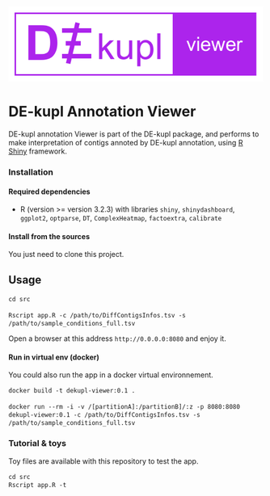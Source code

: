 ![dekupl-viewer-logo](dekupl-viewer-logo.png)

# DE-kupl Annotation Viewer

DE-kupl annotation Viewer is part of the DE-kupl package, and performs to make interpretation of contigs annoted by DE-kupl annotation, using [R Shiny](https://shiny.rstudio.com/) framework.

### Installation

#### Required dependencies

* R (version >= version 3.2.3) with libraries `shiny`, `shinydashboard`, `ggplot2`, `optparse`, `DT`, `ComplexHeatmap`, `factoextra`, `calibrate`

#### Install from the sources
You just need to clone this project.

## Usage

```
cd src

Rscript app.R -c /path/to/DiffContigsInfos.tsv -s /path/to/sample_conditions_full.tsv
```

Open a browser at this address `http://0.0.0.0:8080` and enjoy it. 

#### Run in virtual env (docker)
You could also run the app in a docker virtual environnement.
```
docker build -t dekupl-viewer:0.1 .

docker run --rm -i -v /[partitionA]:/partitionB]/:z -p 8080:8080 dekupl-viewer:0.1 -c /path/to/DiffContigsInfos.tsv -s /path/to/sample_conditions_full.tsv
``` 
### Tutorial & toys

Toy files are available with this repository to test the app.

```
cd src
Rscript app.R -t
```
